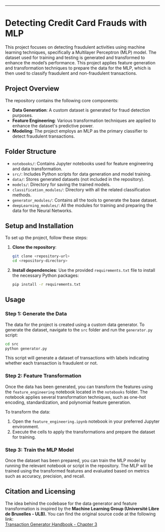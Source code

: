 
---

# Detecting Credit Card Frauds with MLP

This project focuses on detecting fraudulent activities using machine learning techniques, specifically a Multilayer Perceptron (MLP) model. The dataset used for training and testing is generated and transformed to enhance the model’s performance. This project applies feature generation and transformation techniques to prepare the data for the MLP, which is then used to classify fraudulent and non-fraudulent transactions.

## Project Overview

The repository contains the following core components:
- **Data Generation**: A custom dataset is generated for fraud detection purposes.
- **Feature Engineering**: Various transformation techniques are applied to enhance the dataset's predictive power.
- **Modeling**: The project employs an MLP as the primary classifier to detect fraudulent transactions.

## Folder Structure
- `notebooks/`: Contains Jupyter notebooks used for feature engineering and data transformation.
- `src/`: Includes Python scripts for data generation and model training.
- `data/`: Stores generated datasets (not included in the repository).
- `models/`: Directory for saving the trained models.
- `classification_modules/`: Directory with all the related classification methods.
- `generator_modules/`: Contains all the tools to generate the base dataset.
- `deepLearning_modules/`: All the modules for training and preparing the data for the Neural Networks.

## Setup and Installation

To set up the project, follow these steps:

1. **Clone the repository**:
   ```bash
   git clone <repository-url>
   cd <repository-directory>
   ```

2. **Install dependencies**:
   Use the provided `requirements.txt` file to install the necessary Python packages:
   ```bash
   pip install -r requirements.txt
   ```

## Usage

### Step 1: Generate the Data

The data for the project is created using a custom data generator. To generate the dataset, navigate to the `src` folder and run the `generator.py` script:

```bash
cd src
python generator.py
```

This script will generate a dataset of transactions with labels indicating whether each transaction is fraudulent or not.

### Step 2: Feature Transformation

Once the data has been generated, you can transform the features using the `feature_engineering` notebook located in the `notebooks` folder. The notebook applies several transformation techniques, such as one-hot encoding, standardization, and polynomial feature generation.

To transform the data:
1. Open the `feature_engineering.ipynb` notebook in your preferred Jupyter environment.
2. Execute the cells to apply the transformations and prepare the dataset for training.

### Step 3: Train the MLP Model

Once the dataset has been prepared, you can train the MLP model by running the relevant notebook or script in the repository. The MLP will be trained using the transformed features and evaluated based on metrics such as accuracy, precision, and recall.

## Citation and Licensing

The idea behind the codebase for the data generator and feature transformation is inspired by the **Machine Learning Group (Université Libre de Bruxelles - ULB).** You can find the original source code at the following link:  
[Transaction Generator Handbook - Chapter 3](https://github.com/Fraud-Detection-Handbook/fraud-detection-handbook/tree/main/Chapter_3_GettingStarted)
